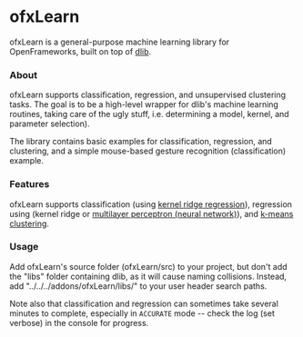 # ofxLearn

ofxLearn is a general-purpose machine learning library for OpenFrameworks, built on top of [dlib](http://dlib.net/).


### About

ofxLearn supports classification, regression, and unsupervised clustering tasks. The goal is to be a high-level wrapper for dlib's machine learning routines, taking care of the ugly stuff, i.e. determining a model, kernel, and parameter selection).

The library contains basic examples for classification, regression, and clustering, and a simple mouse-based gesture recognition (classification) example.


### Features

ofxLearn supports classification (using [kernel ridge regression](http://en.wikipedia.org/wiki/Kernel_method)), regression using (kernel ridge or [multilayer perceptron (neural network)](http://en.wikipedia.org/wiki/Multilayer_perceptron)), and [k-means clustering](http://en.wikipedia.org/wiki/K-means_clustering). 


### Usage

Add ofxLearn's source folder (ofxLearn/src) to your project, but don't add the "libs" folder containing dlib, as it will cause naming collisions. Instead, add "../../../addons/ofxLearn/libs/" to your user header search paths.

Note also that classification and regression can sometimes take several minutes to complete, especially in `ACCURATE` mode -- check the log (set verbose) in the console for progress.  

